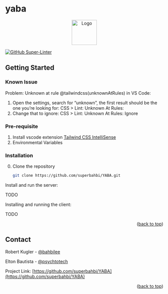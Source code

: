 # yaba
<!-- PROJECT LOGO -->
<p align="center">
    <img src="https://user-images.githubusercontent.com/1689092/186068614-8a83a1e5-f532-4f00-8d32-19de62e425b7.jpg" alt="Logo" width="80">
</p>

<!-- GETTING STARTED -->
[![GitHub Super-Linter](https://github.com/superbahbi/YABA/workflows/Lint%20Code%20Base/badge.svg)](https://github.com/marketplace/actions/super-linter)
## Getting Started

### Known Issue

Problem: Unknown at rule @tailwindcss(unknownAtRules) in VS Code:

1. Open the settings, search for “unknown”, the first result should be the one you’re looking for: CSS > Lint: Unknown At Rules:
2. Change that to ignore: CSS > Lint: Unknown At Rules: Ignore

### Pre-requisite

1. Install vscode extension [Tailwind CSS IntelliSense](https://marketplace.visualstudio.com/items?itemName=bradlc.vscode-tailwindcss)
2. Environmental Variables

### Installation

0. Clone the repository

   ```sh
   git clone https://github.com/superbahbi/YABA.git
   ```

Install and run the server:

TODO

Installing and running the client:

TODO

<p align="right">(<a href="#top">back to top</a>)</p>

<!-- CONTACT -->

## Contact

Robert Kugler - [@bahbilee](https://github.com/superbahbi)

Elton Bautista - [@psychtotech](https://github.com/eltonbautista)

Project Link: [https://github.com/superbahbi/YABA](https://github.com/superbahbi/YABA)

<p align="right">(<a href="#top">back to top</a>)</p>
